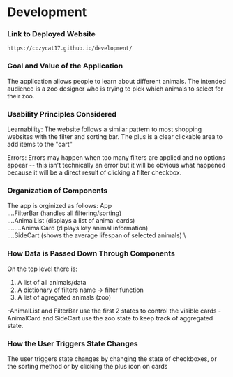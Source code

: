 # Development

### Link to Deployed Website

`https://cozycat17.github.io/development/`

### Goal and Value of the Application

The application allows people to learn about different animals. The intended audience is a
zoo designer who is trying to pick which animals to select for their zoo.

### Usability Principles Considered

Learnability: The website follows a similar pattern to most shopping websites with the filter and sorting bar. The plus is a clear clickable area to add items to the "cart"

Errors: Errors may happen when too many filters are applied and no options appear -- this
isn't technically an error but it will be obvious what happened because it will be a direct
result of clicking a filter checkbox.

### Organization of Components

The app is orginized as follows:
App \
....FilterBar (handles all filtering/sorting) \
....AnimalList (displays a list of animal cards) \
........AnimalCard (diplays key animal information) \
....SideCart (shows the average lifespan of selected animals) \

### How Data is Passed Down Through Components

On the top level there is:

1. A list of all animals/data
2. A dictionary of filters name -> filter function
3. A list of agregated animals (zoo)

-AnimalList and FilterBar use the first 2 states to control the visible cards
-AnimalCard and SideCart use the zoo state to keep track of aggregated state.

### How the User Triggers State Changes

The user triggers state changes by changing the state of checkboxes, or the sorting method
or by clicking the plus icon on cards
